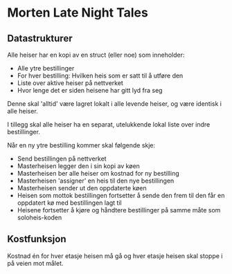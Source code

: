 Morten Late Night Tales
=======================

Datastrukturer
--------------

Alle heiser har en kopi av en struct (eller noe) som inneholder:
- Alle ytre bestillinger
- For hver bestilling: Hvilken heis som er satt til å utføre den
- Liste over aktive heiser på nettverket
- Hvor lenge det er siden heisene har gitt lyd fra seg

Denne skal 'alltid' være lagret lokalt i alle levende heiser, og være identisk i alle heiser.

I tillegg skal alle heiser ha en separat, utelukkende lokal liste over indre bestillinger.

Når en ny ytre bestilling kommer skal følgende skje:
- Send bestillingen på nettverket
- Masterheisen legger den i sin kopi av køen
- Masterheisen ber alle heiser om kostnad for ny bestilling
- Masterheisen 'assigner' en heis til den nye bestillingen
- Masterheisen sender ut den oppdaterte køen
- Heisen som mottok bestillingen fortsetter å sende den frem til den får en oppdatert kø med bestillingen lagt til
- Heisene fortsetter å kjøre og håndtere bestillinger på samme måte som soloheis-koden

Kostfunksjon
------------

Kostnad én for hver etasje heisen må gå og hver etasje heisen skal stoppe i på veien mot målet.

